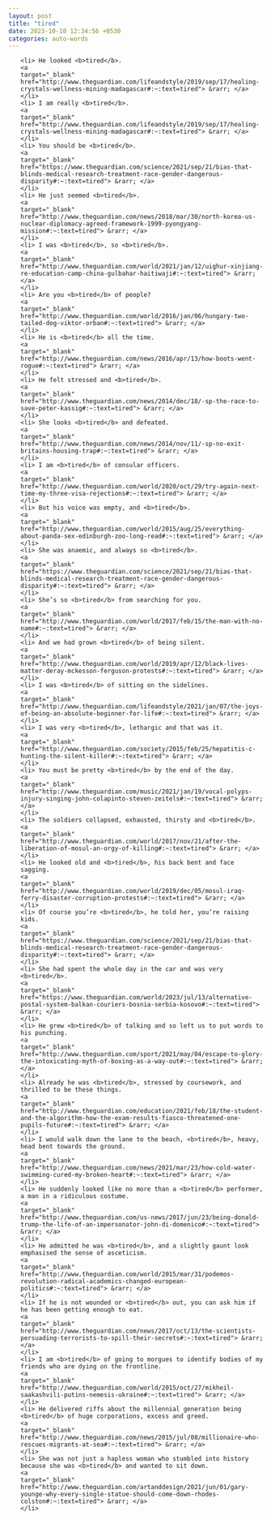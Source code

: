 ```yaml
---
layout: post
title: "tired"
date: 2023-10-10 12:34:56 +0530
categories: auto-words
---
```

<ol>

    <li> He looked <b>tired</b>.
    <a 
    target="_blank" 
    href="http://www.theguardian.com/lifeandstyle/2019/sep/17/healing-crystals-wellness-mining-madagascar#:~:text=tired"> &rarr; </a>
    </li>
    <li> I am really <b>tired</b>.
    <a 
    target="_blank" 
    href="http://www.theguardian.com/lifeandstyle/2019/sep/17/healing-crystals-wellness-mining-madagascar#:~:text=tired"> &rarr; </a>
    </li>
    <li> You should be <b>tired</b>.
    <a 
    target="_blank" 
    href="https://www.theguardian.com/science/2021/sep/21/bias-that-blinds-medical-research-treatment-race-gender-dangerous-disparity#:~:text=tired"> &rarr; </a>
    </li>
    <li> He just seemed <b>tired</b>.
    <a 
    target="_blank" 
    href="http://www.theguardian.com/news/2018/mar/30/north-korea-us-nuclear-diplomacy-agreed-framework-1999-pyongyang-mission#:~:text=tired"> &rarr; </a>
    </li>
    <li> I was <b>tired</b>, so <b>tired</b>.
    <a 
    target="_blank" 
    href="http://www.theguardian.com/world/2021/jan/12/uighur-xinjiang-re-education-camp-china-gulbahar-haitiwaji#:~:text=tired"> &rarr; </a>
    </li>
    <li> Are you <b>tired</b> of people?
    <a 
    target="_blank" 
    href="http://www.theguardian.com/world/2016/jan/06/hungary-two-tailed-dog-viktor-orban#:~:text=tired"> &rarr; </a>
    </li>
    <li> He is <b>tired</b> all the time.
    <a 
    target="_blank" 
    href="http://www.theguardian.com/news/2016/apr/13/how-boots-went-rogue#:~:text=tired"> &rarr; </a>
    </li>
    <li> He felt stressed and <b>tired</b>.
    <a 
    target="_blank" 
    href="http://www.theguardian.com/news/2014/dec/18/-sp-the-race-to-save-peter-kassig#:~:text=tired"> &rarr; </a>
    </li>
    <li> She looks <b>tired</b> and defeated.
    <a 
    target="_blank" 
    href="http://www.theguardian.com/news/2014/nov/11/-sp-no-exit-britains-housing-trap#:~:text=tired"> &rarr; </a>
    </li>
    <li> I am <b>tired</b> of consular officers.
    <a 
    target="_blank" 
    href="http://www.theguardian.com/world/2020/oct/29/try-again-next-time-my-three-visa-rejections#:~:text=tired"> &rarr; </a>
    </li>
    <li> But his voice was empty, and <b>tired</b>.
    <a 
    target="_blank" 
    href="http://www.theguardian.com/world/2015/aug/25/everything-about-panda-sex-edinburgh-zoo-long-read#:~:text=tired"> &rarr; </a>
    </li>
    <li> She was anaemic, and always so <b>tired</b>.
    <a 
    target="_blank" 
    href="https://www.theguardian.com/science/2021/sep/21/bias-that-blinds-medical-research-treatment-race-gender-dangerous-disparity#:~:text=tired"> &rarr; </a>
    </li>
    <li> She’s so <b>tired</b> from searching for you.
    <a 
    target="_blank" 
    href="http://www.theguardian.com/world/2017/feb/15/the-man-with-no-name#:~:text=tired"> &rarr; </a>
    </li>
    <li> And we had grown <b>tired</b> of being silent.
    <a 
    target="_blank" 
    href="http://www.theguardian.com/world/2019/apr/12/black-lives-matter-deray-mckesson-ferguson-protests#:~:text=tired"> &rarr; </a>
    </li>
    <li> I was <b>tired</b> of sitting on the sidelines.
    <a 
    target="_blank" 
    href="http://www.theguardian.com/lifeandstyle/2021/jan/07/the-joys-of-being-an-absolute-beginner-for-life#:~:text=tired"> &rarr; </a>
    </li>
    <li> I was very <b>tired</b>, lethargic and that was it.
    <a 
    target="_blank" 
    href="http://www.theguardian.com/society/2015/feb/25/hepatitis-c-hunting-the-silent-killer#:~:text=tired"> &rarr; </a>
    </li>
    <li> You must be pretty <b>tired</b> by the end of the day.
    <a 
    target="_blank" 
    href="http://www.theguardian.com/music/2021/jan/19/vocal-polyps-injury-singing-john-colapinto-steven-zeitels#:~:text=tired"> &rarr; </a>
    </li>
    <li> The soldiers collapsed, exhausted, thirsty and <b>tired</b>.
    <a 
    target="_blank" 
    href="http://www.theguardian.com/world/2017/nov/21/after-the-liberation-of-mosul-an-orgy-of-killing#:~:text=tired"> &rarr; </a>
    </li>
    <li> He looked old and <b>tired</b>, his back bent and face sagging.
    <a 
    target="_blank" 
    href="http://www.theguardian.com/world/2019/dec/05/mosul-iraq-ferry-disaster-corruption-protests#:~:text=tired"> &rarr; </a>
    </li>
    <li> Of course you’re <b>tired</b>, he told her, you’re raising kids.
    <a 
    target="_blank" 
    href="https://www.theguardian.com/science/2021/sep/21/bias-that-blinds-medical-research-treatment-race-gender-dangerous-disparity#:~:text=tired"> &rarr; </a>
    </li>
    <li> She had spent the whole day in the car and was very <b>tired</b>.
    <a 
    target="_blank" 
    href="https://www.theguardian.com/world/2023/jul/13/alternative-postal-system-balkan-couriers-bosnia-serbia-kosovo#:~:text=tired"> &rarr; </a>
    </li>
    <li> He grew <b>tired</b> of talking and so left us to put words to his punching.
    <a 
    target="_blank" 
    href="http://www.theguardian.com/sport/2021/may/04/escape-to-glory-the-intoxicating-myth-of-boxing-as-a-way-out#:~:text=tired"> &rarr; </a>
    </li>
    <li> Already he was <b>tired</b>, stressed by coursework, and thrilled to be these things.
    <a 
    target="_blank" 
    href="http://www.theguardian.com/education/2021/feb/18/the-student-and-the-algorithm-how-the-exam-results-fiasco-threatened-one-pupils-future#:~:text=tired"> &rarr; </a>
    </li>
    <li> I would walk down the lane to the beach, <b>tired</b>, heavy, head bent towards the ground.
    <a 
    target="_blank" 
    href="http://www.theguardian.com/news/2021/mar/23/how-cold-water-swimming-cured-my-broken-heart#:~:text=tired"> &rarr; </a>
    </li>
    <li> He suddenly looked like no more than a <b>tired</b> performer, a man in a ridiculous costume.
    <a 
    target="_blank" 
    href="http://www.theguardian.com/us-news/2017/jun/23/being-donald-trump-the-life-of-an-impersonator-john-di-domenico#:~:text=tired"> &rarr; </a>
    </li>
    <li> He admitted he was <b>tired</b>, and a slightly gaunt look emphasised the sense of asceticism.
    <a 
    target="_blank" 
    href="http://www.theguardian.com/world/2015/mar/31/podemos-revolution-radical-academics-changed-european-politics#:~:text=tired"> &rarr; </a>
    </li>
    <li> If he is not wounded or <b>tired</b> out, you can ask him if he has been getting enough to eat.
    <a 
    target="_blank" 
    href="http://www.theguardian.com/news/2017/oct/13/the-scientists-persuading-terrorists-to-spill-their-secrets#:~:text=tired"> &rarr; </a>
    </li>
    <li> I am <b>tired</b> of going to morgues to identify bodies of my friends who are dying on the frontline.
    <a 
    target="_blank" 
    href="http://www.theguardian.com/world/2015/oct/27/mikheil-saakashvili-putins-nemesis-ukraine#:~:text=tired"> &rarr; </a>
    </li>
    <li> He delivered riffs about the millennial generation being <b>tired</b> of huge corporations, excess and greed.
    <a 
    target="_blank" 
    href="http://www.theguardian.com/news/2015/jul/08/millionaire-who-rescues-migrants-at-sea#:~:text=tired"> &rarr; </a>
    </li>
    <li> She was not just a hapless woman who stumbled into history because she was <b>tired</b> and wanted to sit down.
    <a 
    target="_blank" 
    href="http://www.theguardian.com/artanddesign/2021/jun/01/gary-younge-why-every-single-statue-should-come-down-rhodes-colston#:~:text=tired"> &rarr; </a>
    </li>